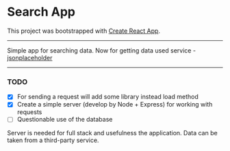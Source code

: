# Search App

This project was bootstrapped with [Create React App](https://github.com/facebook/create-react-app).

***

Simple app for searching data. Now for getting data used service - [jsonplaceholder](https://jsonplaceholder.typicode.com)

***

### TODO
- [x] For sending a request will add some library instead load method
- [x] Create a simple server (develop by Node + Express) for working with requests
- [ ] Questionable use of the database

Server is needed for full stack and usefulness the application. Data can be taken from a third-party service. 
